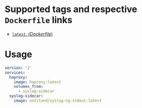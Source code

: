 # Supported tags and respective `Dockerfile` links

- [`latest`, (*Dockerfile*)](https://github.com/outstand/docker-syslog-ng-stdout/blob/master/Dockerfile)

# Usage

```yaml
version: '2'
services:
  haproxy:
    image: haproxy:latest
    volumes_from:
      - syslog-sidecar
  syslog-sidecar:
    image: outstand/syslog-ng-stdout:latest
```
